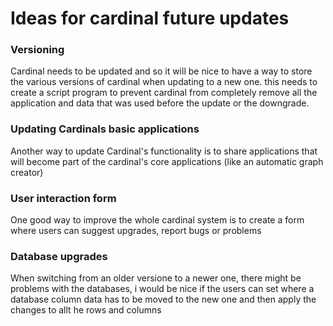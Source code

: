 # Ideas for cardinal future updates

### Versioning
Cardinal needs to be updated and so it will be nice to have a way to store the various versions of cardinal when updating to a new one.
this needs to create a script program to prevent cardinal from completely remove all the application and data that was used before the update or the downgrade.

### Updating Cardinals basic applications
Another way to update Cardinal's functionality is to share applications that will become part of the cardinal's core applications (like an automatic graph creator)

### User interaction form
One good way to improve the whole cardinal system is to create a form where users can suggest upgrades, report bugs or problems

### Database upgrades
When switching from an older versione to a newer one, there might be problems with the databases, i would be nice if the users can set where a database column data has to be moved to the new one and then apply the changes to allt he rows and columns
